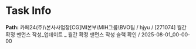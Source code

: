 # Task Info

**Path:** 카페24(주)\본사사업장\[CG]MI본부\MIH그룹\BVO팀 / hjyu / [271074] 월간 확정 맨먼스 작성_업데이트 _ 월간 확정 맨먼스 작성 슬랙 확인 / 2025-08-01_00-00-00

